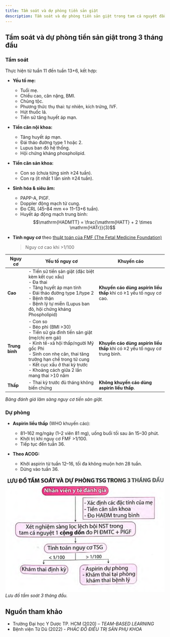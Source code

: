 ```yaml
---
title: Tầm soát và dự phòng tiền sản giật
description: Tầm soát và dự phòng tiền sản giật trong tam cá nguyệt đầu.
---
```


## Tầm soát và dự phòng tiền sản giật trong 3 tháng đầu

### Tầm soát

Thực hiện từ tuần 11 đến tuần 13+6, kết hợp:

- **Yếu tố mẹ:**
  - Tuổi mẹ.
  - Chiều cao, cân nặng, BMI.
  - Chủng tộc.
  - Phương thức thụ thai: tự nhiên, kích trứng, IVF.
  - Hút thuốc lá.
  - Tiền sử tăng huyết áp mạn.

- **Tiền căn nội khoa:**
  - Tăng huyết áp mạn.
  - Đái tháo đường type 1 hoặc 2.
  - Lupus ban đỏ hệ thống.
  - Hội chứng kháng phospholipid.

- **Tiền căn sản khoa:**
  - Con so (chưa từng sinh ≥24 tuần).
  - Con rạ (ít nhất 1 lần sinh ≥24 tuần).

- **Sinh hóa & siêu âm:**
  - PAPP-A, PlGF.
  - Doppler động mạch tử cung.
  - Đo CRL (45–84 mm ↔ 11–13+6 tuần).
  - Huyết áp động mạch trung bình:   $$\mathrm{HADMTT} = \frac{\mathrm{HATT} + 2 \times \mathrm{HATr}}{3}$$  

- **Tính nguy cơ** theo [thuật toán của FMF (The Fetal Medicine Foundation)](https://fetalmedicine.org/research/assess/preeclampsia/first-trimester)  
  > Nguy cơ cao khi >1/100  

| **Nguy cơ**    | **Yếu tố nguy cơ**                                                                                          | **Khuyến cáo**                                                                 |
|----------------|------------------------------------------------------------------------------------------------------------|--------------------------------------------------------------------------------|
| **Cao**        | - Tiền sử tiền sản giật (đặc biệt kèm kết cục xấu)<br>- Đa thai<br>- Tăng huyết áp mạn tính<br>- Đái tháo đường type 1/type 2<br>- Bệnh thận<br>- Bệnh lý tự miễn (Lupus ban đỏ, hội chứng kháng Phospholipid) | **Khuyến cáo dùng aspirin liều thấp** khi có ≥1 yếu tố nguy cơ cao.            |
| **Trung bình** | - Con so<br>- Béo phì (BMI >30)<br>- Tiền sử gia đình tiền sản giật (mẹ/chị em gái)<br>- Kinh tế-xã hội thấp/người Mỹ gốc Phi<br>- Sinh con nhẹ cân, thai tăng trưởng hạn chế trong tử cung<br>- Kết cục xấu ở thai kỳ trước<br>- Khoảng cách giữa 2 lần mang thai >10 năm | **Khuyến cáo dùng aspirin liều thấp** khi có ≥2 yếu tố nguy cơ trung bình.    |
| **Thấp**       | - Thai kỳ trước đủ tháng không biến chứng                                                                  | **Không khuyến cáo dùng aspirin liều thấp**.                                   |
  
_Bảng đánh giá lâm sàng nguy cơ tiền sản giật._

### Dự phòng

- **Aspirin liều thấp** (WHO khuyến cáo):  
  - 81–162 mg/ngày (1–2 viên 81 mg), uống buổi tối sau ăn 15–30 phút.
  - Khởi trị khi nguy cơ FMF >1/100.
  - Tiếp tục đến tuần 36.

- **Theo ACOG:**  
  - Khởi aspirin từ tuần 12–16, tối đa không muộn hơn 28 tuần.
  - Dừng vào tuần 36.

![Lưu đồ tầm soát tiền sản giật 3 tháng đầu](../../../../assets/san-khoa/tang-huyet-ap-thai-ky/luu-do-tam-soat-tien-san-giat-3-thang-dau.png)  
_Lưu đồ tầm soát 3 tháng đầu._

## Nguồn tham khảo

- Trường Đại học Y Dược TP. HCM (2020) – _TEAM-BASED LEARNING_
- Bệnh viện Từ Dũ (2022) - _PHÁC ĐỒ ĐIỀU TRỊ SẢN PHỤ KHOA_  
